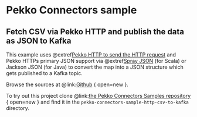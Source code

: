 # Pekko Connectors sample

## Fetch CSV via Pekko HTTP and publish the data as JSON to Kafka

This example uses @extref[Pekko HTTP to send the HTTP request](pekko-http:client-side/connection-level.html#opening-http-connections) and Pekko HTTPs primary JSON support via @extref[Spray JSON](pekko-http:common/json-support.html#spray-json-support) (for Scala) or Jackson JSON (for Java) to convert the map into a JSON structure which gets published to a Kafka topic.

Browse the sources at @link:[Github](https://github.com/apache/incubator-pekko-connectors-samples/tree/main/pekko-connectors-sample-http-csv-to-kafka) { open=new }.

To try out this project clone @link:[the Pekko Connectors Samples repository](https://github.com/apache/incubator-pekko-connectors-samples) { open=new } and find it in the `pekko-connectors-sample-http-csv-to-kafka` directory.
